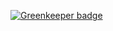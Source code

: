 
[![Greenkeeper badge](https://badges.greenkeeper.io/jwhittle933/itsthewhittlethings.svg)](https://greenkeeper.io/)

